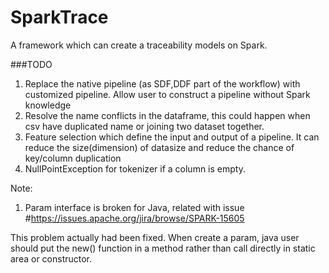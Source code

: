 SparkTrace
===
A framework which can create a traceability models on Spark.


###TODO
1. Replace the native pipeline (as SDF,DDF part of the workflow) with customized pipeline. Allow user to construct a pipeline without Spark knowledge
2. Resolve the name conflicts in the dataframe, this could happen when csv have duplicated name or joining two dataset together.
3. Feature selection which define the input and output of a pipeline. It can reduce the size(dimension) of datasize and reduce the chance of key/column duplication
4. NullPointException for tokenizer if a column is empty.


Note:
1. Param interface is broken for Java, related with issue #https://issues.apache.org/jira/browse/SPARK-15605 

This problem actually had been fixed. When create a param, java user should put the new() function in a method rather than call directly in static area or constructor.